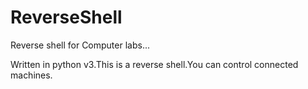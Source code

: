 # ReverseShell
Reverse shell for Computer labs...

Written in python v3.This is a reverse shell.You can control connected machines.

  
